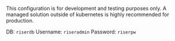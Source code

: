 This configuration is for development and testing purposes only. A managed solution outside of kubernetes is highly recommended for production.

DB: `riserdb`
Username: `riseradmin`
Password: `riserpw`



